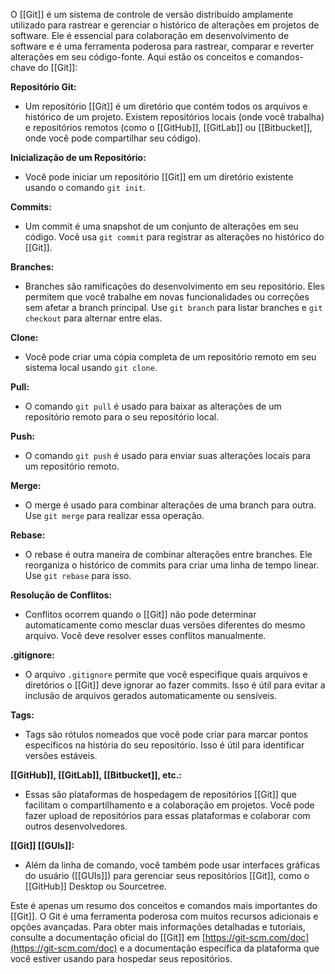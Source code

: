 O [[Git]] é um sistema de controle de versão distribuído amplamente utilizado para rastrear e gerenciar o histórico de alterações em projetos de software. Ele é essencial para colaboração em desenvolvimento de software e é uma ferramenta poderosa para rastrear, comparar e reverter alterações em seu código-fonte. Aqui estão os conceitos e comandos-chave do [[Git]]:

**Repositório Git:**

- Um repositório [[Git]] é um diretório que contém todos os arquivos e histórico de um projeto. Existem repositórios locais (onde você trabalha) e repositórios remotos (como o [[GitHub]], [[GitLab]] ou [[Bitbucket]], onde você pode compartilhar seu código).

**Inicialização de um Repositório:**

- Você pode iniciar um repositório [[Git]] em um diretório existente usando o comando `git init`.

**Commits:**

- Um commit é uma snapshot de um conjunto de alterações em seu código. Você usa `git commit` para registrar as alterações no histórico do [[Git]].

**Branches:**

- Branches são ramificações do desenvolvimento em seu repositório. Eles permitem que você trabalhe em novas funcionalidades ou correções sem afetar a branch principal. Use `git branch` para listar branches e `git checkout` para alternar entre elas.

**Clone:**

- Você pode criar uma cópia completa de um repositório remoto em seu sistema local usando `git clone`.

**Pull:**

- O comando `git pull` é usado para baixar as alterações de um repositório remoto para o seu repositório local.

**Push:**

- O comando `git push` é usado para enviar suas alterações locais para um repositório remoto.

**Merge:**

- O merge é usado para combinar alterações de uma branch para outra. Use `git merge` para realizar essa operação.

**Rebase:**

- O rebase é outra maneira de combinar alterações entre branches. Ele reorganiza o histórico de commits para criar uma linha de tempo linear. Use `git rebase` para isso.

**Resolução de Conflitos:**

- Conflitos ocorrem quando o [[Git]] não pode determinar automaticamente como mesclar duas versões diferentes do mesmo arquivo. Você deve resolver esses conflitos manualmente.

**.gitignore:**

- O arquivo `.gitignore` permite que você especifique quais arquivos e diretórios o [[Git]] deve ignorar ao fazer commits. Isso é útil para evitar a inclusão de arquivos gerados automaticamente ou sensíveis.

**Tags:**

- Tags são rótulos nomeados que você pode criar para marcar pontos específicos na história do seu repositório. Isso é útil para identificar versões estáveis.

**[[GitHub]], [[GitLab]], [[Bitbucket]], etc.:**

- Essas são plataformas de hospedagem de repositórios [[Git]] que facilitam o compartilhamento e a colaboração em projetos. Você pode fazer upload de repositórios para essas plataformas e colaborar com outros desenvolvedores.

**[[Git]] [[GUIs]]:**

- Além da linha de comando, você também pode usar interfaces gráficas do usuário ([[GUIs]]) para gerenciar seus repositórios [[Git]], como o [[GitHub]] Desktop ou Sourcetree.

Este é apenas um resumo dos conceitos e comandos mais importantes do [[Git]]. O Git é uma ferramenta poderosa com muitos recursos adicionais e opções avançadas. Para obter mais informações detalhadas e tutoriais, consulte a documentação oficial do [[Git]] em [https://git-scm.com/doc](https://git-scm.com/doc) e a documentação específica da plataforma que você estiver usando para hospedar seus repositórios.